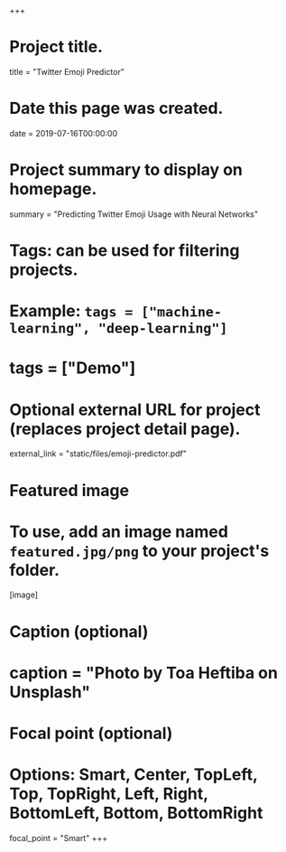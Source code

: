 +++
# Project title.
title = "Twitter Emoji Predictor"

# Date this page was created.
date = 2019-07-16T00:00:00

# Project summary to display on homepage.
summary = "Predicting Twitter Emoji Usage with Neural Networks"

# Tags: can be used for filtering projects.
# Example: `tags = ["machine-learning", "deep-learning"]`
# tags = ["Demo"]

# Optional external URL for project (replaces project detail page).
external_link = "static/files/emoji-predictor.pdf"

# Featured image
# To use, add an image named `featured.jpg/png` to your project's folder. 
[image]
  # Caption (optional)
  # caption = "Photo by Toa Heftiba on Unsplash"

  # Focal point (optional)
  # Options: Smart, Center, TopLeft, Top, TopRight, Left, Right, BottomLeft, Bottom, BottomRight
  focal_point = "Smart"
+++
